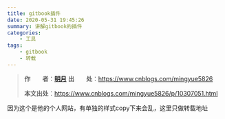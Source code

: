 ```yaml
---
title: gitbook插件
date: 2020-05-31 19:45:26
summary: 讲解gitbook的插件
categories:
    - 工具
tags:
    - gitbook
    - 转载
---
```


> **作　　者**：**[明月](https://www.cnblogs.com/mingyue5826)**
> **出　　处**：https://www.cnblogs.com/mingyue5826
>
> **本文出处**：https://www.cnblogs.com/mingyue5826/p/10307051.html

因为这个是他的个人网站，有单独的样式copy下来会乱，这里只做转载地址

